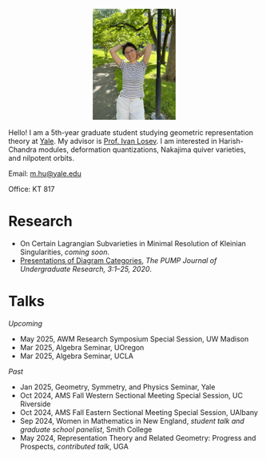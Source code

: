 [comment]: <> (Align center)
<p  align="center" width="100%"> 
     <img width="33%" src="./pictures/photo.png">
</p>

Hello! I am a 5th-year graduate student studying geometric representation theory at [Yale](https://math.yale.edu/). My advisor is [Prof. Ivan Losev](https://gauss.math.yale.edu/~il282/). I am interested in Harish-Chandra modules, deformation quantizations, Nakajima quiver varieties, and nilpotent orbits.

Email: m.hu@yale.edu

Office: KT 817

# Research
- On Certain Lagrangian Subvarieties in Minimal Resolution of Kleinian Singularities, *coming soon*.
- [Presentations of Diagram Categories](https://journals.calstate.edu/pump/article/view/2256), *The PUMP Journal of Undergraduate Research, 3:1–25, 2020*.

# Talks
*Upcoming*
- May 2025, AWM Research Symposium Special Session, UW Madison
- Mar 2025, Algebra Seminar, UOregon
- Mar 2025, Algebra Seminar, UCLA

*Past*
- Jan 2025, Geometry, Symmetry, and Physics Seminar, Yale
- Oct 2024, AMS Fall Western Sectional Meeting Special Session, UC Riverside
- Oct 2024, AMS Fall Eastern Sectional Meeting Special Session, UAlbany
- Sep 2024, Women in Mathematics in New England, *student talk and graduate school panelist*, Smith College
- May 2024, Representation Theory and Related Geometry: Progress and Prospects, *contributed talk*, UGA
